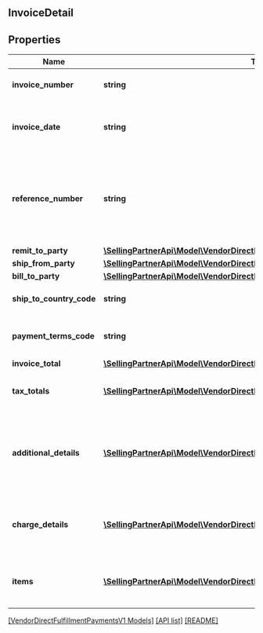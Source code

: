 ## InvoiceDetail

## Properties

Name | Type | Description | Notes
------------ | ------------- | ------------- | -------------
**invoice_number** | **string** | The unique invoice number. |
**invoice_date** | **string** | Invoice date. Must be in ISO 8601 format. |
**reference_number** | **string** | An additional unique reference number used for regulatory or other purposes. | [optional]
**remit_to_party** | [**\SellingPartnerApi\Model\VendorDirectFulfillmentPaymentsV1\PartyIdentification**](PartyIdentification.md) |  |
**ship_from_party** | [**\SellingPartnerApi\Model\VendorDirectFulfillmentPaymentsV1\PartyIdentification**](PartyIdentification.md) |  |
**bill_to_party** | [**\SellingPartnerApi\Model\VendorDirectFulfillmentPaymentsV1\PartyIdentification**](PartyIdentification.md) |  | [optional]
**ship_to_country_code** | **string** | Ship-to country code. | [optional]
**payment_terms_code** | **string** | The payment terms for the invoice. | [optional]
**invoice_total** | [**\SellingPartnerApi\Model\VendorDirectFulfillmentPaymentsV1\Money**](Money.md) |  |
**tax_totals** | [**\SellingPartnerApi\Model\VendorDirectFulfillmentPaymentsV1\TaxDetail[]**](TaxDetail.md) | Individual tax details per line item. | [optional]
**additional_details** | [**\SellingPartnerApi\Model\VendorDirectFulfillmentPaymentsV1\AdditionalDetails[]**](AdditionalDetails.md) | Additional details provided by the selling party, for tax related or other purposes. | [optional]
**charge_details** | [**\SellingPartnerApi\Model\VendorDirectFulfillmentPaymentsV1\ChargeDetails[]**](ChargeDetails.md) | Total charge amount details for all line items. | [optional]
**items** | [**\SellingPartnerApi\Model\VendorDirectFulfillmentPaymentsV1\InvoiceItem[]**](InvoiceItem.md) | Provides the details of the items in this invoice. |

[[VendorDirectFulfillmentPaymentsV1 Models]](../) [[API list]](../../Api) [[README]](../../../README.md)
